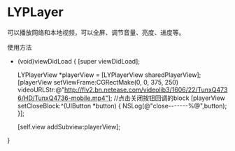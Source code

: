 # LYPLayer
可以播放网络和本地视频，可以全屏、调节音量、亮度、进度等。

使用方法
- (void)viewDidLoad {
    [super viewDidLoad];
    
    LYPlayerView *playerView = [LYPlayerView sharedPlayerView];
    [playerView setViewFrame:CGRectMake(0, 0, 375, 250) videoURLStr:@"http://flv2.bn.netease.com/videolib3/1606/22/TunxQ4736/HD/TunxQ4736-mobile.mp4"];
    //点击关闭按钮回调的block
    [playerView setCloseBlock:^(UIButton *button) {
       NSLog(@"close-------%@",button);
    }];

    [self.view addSubview:playerView];
    
}

